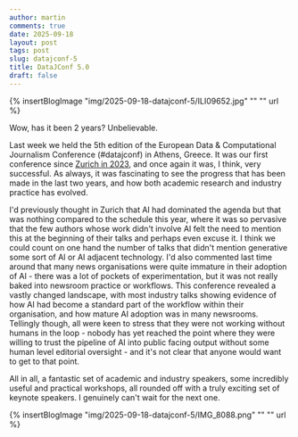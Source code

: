 ```yaml
---
author: martin
comments: true
date: 2025-09-18
layout: post
tags: post
slug: datajconf-5
title: DataJConf 5.0
draft: false
---
```

{% insertBlogImage "img/2025-09-18-datajconf-5/ILI09652.jpg" "" "" url %} 

Wow, has it been 2 years? Unbelievable. 

Last week we held the 5th edition of the European Data & Computational Journalism Conference (#datajconf) in Athens, Greece. It was our first conference since [Zurich in 2023](https://www.martinjc.com/blog/posts/2023-06-26-datajconf-4/), and once again it was, I think, very successful. As always, it was fascinating to see the progress that has been made in the last two years, and how both academic research and industry practice has evolved.

I'd previously thought in Zurich that AI had dominated the agenda but that was nothing compared to the schedule this year, where it was so pervasive that the few authors whose work didn't involve AI felt the need to mention this at the beginning of their talks and perhaps even excuse it. I think we could count on one hand the number of talks that didn't mention generative some sort of AI or AI adjacent technology. I'd also commented last time around that many news organisations were quite immature in their adoption of AI - there was a lot of pockets of experimentation, but it was not really baked into newsroom practice or workflows. This conference revealed a vastly changed landscape, with most industry talks showing evidence of how AI had become a standard part of the workflow within their organisation, and how mature AI adoption was in many newsrooms. Tellingly though, all were keen to stress that they were not working without humans in the loop - nobody has yet reached the point where they were willing to trust the pipeline of AI into public facing output without some human level editorial oversight - and it's not clear that anyone would want to get to that point. 

All in all, a fantastic set of academic and industry speakers, some incredibly useful and practical workshops, all rounded off with a truly exciting set of keynote speakers. I genuinely can't wait for the next one. 

{% insertBlogImage "img/2025-09-18-datajconf-5/IMG_8088.png" "" "" url %} 

